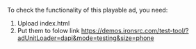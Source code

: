 To check the functionality of this playable ad, you need:
1) Upload index.html
2) Put them to folow link https://demos.ironsrc.com/test-tool/?adUnitLoader=dapi&mode=testing&size=phone
